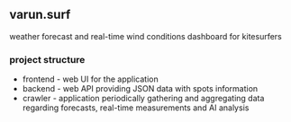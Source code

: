 ## varun.surf

weather forecast and real-time wind conditions dashboard for kitesurfers

### project structure

- frontend - web UI for the application
- backend - web API providing JSON data with spots information
- crawler - application periodically gathering and aggregating data regarding forecasts, real-time measurements and AI analysis
